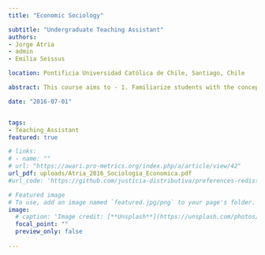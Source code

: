 ```yaml
---
title: "Economic Sociology"

subtitle: "Undergraduate Teaching Assistant"
authors:
- Jorge Atria
- admin
- Emilia Seissus

location: Pontificia Universidad Católica de Chile, Santiago, Chile

abstract: This course aims to - 1. Familiarize students with the concepts and interpretations that underpin the sociological reflection of the economic phenomenon. 2. Analyze the relationship between economy and society, and the different ways in which economic phenomena are linked to culture, institutions, networks, norms and social structure. 3. Analyze specific problems of Chilean society based on the concepts provided by economic sociology.

date: "2016-07-01"


tags:
- Teaching_Assistant
featured: true

# links:
# - name: ""
# url: "https://awari.pro-metrics.org/index.php/a/article/view/42"
url_pdf: uploads/Atria_2016_Sociologia_Economica.pdf
#url_code: 'https://github.com/justicia-distributiva/preferences-redistribution-LA'

# Featured image
# To use, add an image named `featured.jpg/png` to your page's folder. 
image:
  # caption: 'Image credit: [**Unsplash**](https://unsplash.com/photos/jdD8gXaTZsc)'
  focal_point: ""
  preview_only: false
  
---
```

